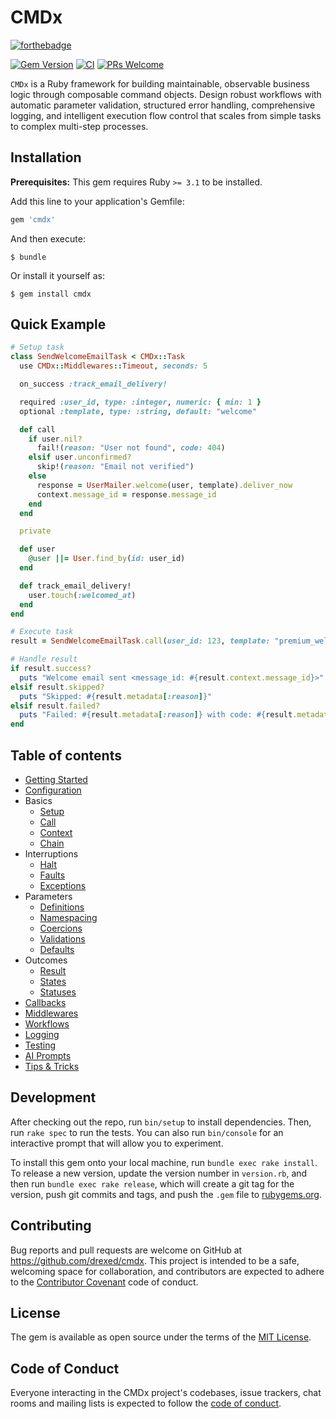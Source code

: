 # CMDx

[![forthebadge](http://forthebadge.com/images/badges/made-with-ruby.svg)](http://forthebadge.com)

[![Gem Version](https://badge.fury.io/rb/cmdx.svg?icon=si%3Arubygems)](https://badge.fury.io/rb/cmdx)
[![CI](https://github.com/drexed/cmdx/actions/workflows/ci.yml/badge.svg)](https://github.com/drexed/cmdx/actions/workflows/ci.yml)
[![PRs Welcome](https://img.shields.io/badge/PRs-welcome-brightgreen.svg?style=shields)](http://makeapullrequest.com)

`CMDx` is a Ruby framework for building maintainable, observable business logic through composable command objects. Design robust workflows with automatic parameter validation, structured error handling, comprehensive logging, and intelligent execution flow control that scales from simple tasks to complex multi-step processes.

## Installation

**Prerequisites:** This gem requires Ruby `>= 3.1` to be installed.

Add this line to your application's Gemfile:

```ruby
gem 'cmdx'
```

And then execute:

    $ bundle

Or install it yourself as:

    $ gem install cmdx

## Quick Example

```ruby
# Setup task
class SendWelcomeEmailTask < CMDx::Task
  use CMDx::Middlewares::Timeout, seconds: 5

  on_success :track_email_delivery!

  required :user_id, type: :integer, numeric: { min: 1 }
  optional :template, type: :string, default: "welcome"

  def call
    if user.nil?
      fail!(reason: "User not found", code: 404)
    elsif user.unconfirmed?
      skip!(reason: "Email not verified")
    else
      response = UserMailer.welcome(user, template).deliver_now
      context.message_id = response.message_id
    end
  end

  private

  def user
    @user ||= User.find_by(id: user_id)
  end

  def track_email_delivery!
    user.touch(:welcomed_at)
  end
end

# Execute task
result = SendWelcomeEmailTask.call(user_id: 123, template: "premium_welcome")

# Handle result
if result.success?
  puts "Welcome email sent <message_id: #{result.context.message_id}>"
elsif result.skipped?
  puts "Skipped: #{result.metadata[:reason]}"
elsif result.failed?
  puts "Failed: #{result.metadata[:reason]} with code: #{result.metadata[:code]}"
end
```

## Table of contents

- [Getting Started](docs/getting_started.md)
- [Configuration](docs/configuration.md)
- Basics
  - [Setup](docs/basics/setup.md)
  - [Call](docs/basics/call.md)
  - [Context](docs/basics/context.md)
  - [Chain](docs/basics/chain.md)
- Interruptions
  - [Halt](docs/interruptions/halt.md)
  - [Faults](docs/interruptions/faults.md)
  - [Exceptions](docs/interruptions/exceptions.md)
- Parameters
  - [Definitions](docs/parameters/definitions.md)
  - [Namespacing](docs/parameters/namespacing.md)
  - [Coercions](docs/parameters/coercions.md)
  - [Validations](docs/parameters/validations.md)
  - [Defaults](docs/parameters/defaults.md)
- Outcomes
  - [Result](#results)
  - [States](docs/outcomes/states.md)
  - [Statuses](docs/outcomes/statuses.md)
- [Callbacks](docs/callbacks.md)
- [Middlewares](docs/middlewares.md)
- [Workflows](docs/workflows.md)
- [Logging](docs/logging.md)
- [Testing](docs/testing.md)
- [AI Prompts](docs/ai_prompts.md)
- [Tips & Tricks](docs/tips_and_tricks.md)

## Development

After checking out the repo, run `bin/setup` to install dependencies. Then, run `rake spec` to run the tests. You can also run `bin/console` for an interactive prompt that will allow you to experiment.

To install this gem onto your local machine, run `bundle exec rake install`. To release a new version, update the version number in `version.rb`, and then run `bundle exec rake release`, which will create a git tag for the version, push git commits and tags, and push the `.gem` file to [rubygems.org](https://rubygems.org).

## Contributing

Bug reports and pull requests are welcome on GitHub at https://github.com/drexed/cmdx. This project is intended to be a safe, welcoming space for collaboration, and contributors are expected to adhere to the [Contributor Covenant](http://contributor-covenant.org) code of conduct.

## License

The gem is available as open source under the terms of the [MIT License](https://opensource.org/licenses/MIT).

## Code of Conduct

Everyone interacting in the CMDx project's codebases, issue trackers, chat rooms and mailing lists is expected to follow the [code of conduct](CODE_OF_CONDUCT.md).
